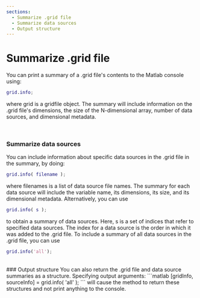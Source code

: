 ```yaml
---
sections:
  - Summarize .grid file
  - Summarize data sources
  - Output structure
---
```

# Summarize .grid file
You can print a summary of a .grid file's contents to the Matlab console using:
```matlab
grid.info;
```
where grid is a gridfile object. The summary will include information on the .grid file's dimensions, the size of the N-dimensional array, number of data sources, and dimensional metadata.

<br>

### Summarize data sources
You can include information about specific data sources in the .grid file in the summary, by doing:
```matlab
grid.info( filename );
```
where filenames is a list of data source file names. The summary for each data source will include the variable name, its dimensions, its size, and its dimensional metadata. Alternatively, you can use
```matlab
grid.info( s );
```
to obtain a summary of data sources. Here, s is a set of indices that refer to specified data sources. The index for a data source is the order in which it was added to the .grid file. To include a summary of all data sources in the .grid file, you can use
```matlab
grid.info('all');
```
<br>
### Output structure
You can also return the .grid file and data source summaries as a structure. Specifying output arguments:
```matlab
[gridInfo, sourceInfo] = grid.info( 'all' );
```
will cause the method to return these structures and not print anything to the console.
